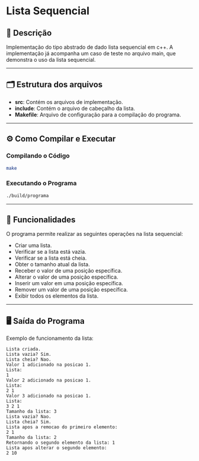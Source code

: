 # Lista Sequencial 

## 📄 Descrição
Implementação do tipo abstrado de dado lista sequencial em c++. A implementação já acompanha um caso de teste no arquivo main, que demonstra o uso da lista sequencial.

---

## 🗂️ Estrutura dos arquivos
- **src**: Contém os arquivos de implementação.
- **include**: Contém o arquivo de cabeçalho da lista.
- **Makefile**: Arquivo de configuração para a compilação do programa.

---

## ⚙️ Como Compilar e Executar

### Compilando o Código

```bash
make
```

### Executando o Programa

```bash
./build/programa
```

---

## 🔧 Funcionalidades
O programa permite realizar as seguintes operações na lista sequencial:
- Criar uma lista.
- Verificar se a lista está vazia.
- Verificar se a lista está cheia.
- Obter o tamanho atual da lista.
- Receber o valor de uma posição específica.
- Alterar o valor de uma posição específica.
- Inserir um valor em uma posição específica.
- Remover um valor de uma posição específica.
- Exibir todos os elementos da lista.

---

## 🖥️ Saída do Programa
Exemplo de funcionamento da lista:

```
Lista criada.
Lista vazia? Sim.
Lista cheia? Nao.
Valor 1 adicionado na posicao 1.
Lista:
1
Valor 2 adicionado na posicao 1.
Lista:
2 1
Valor 3 adicionado na posicao 1.
Lista:
3 2 1
Tamanho da lista: 3
Lista vazia? Nao.
Lista cheia? Sim.
Lista apos a remocao do primeiro elemento:
2 1
Tamanho da lista: 2
Retornando o segundo elemento da lista: 1
Lista apos alterar o segundo elemento:
2 10
```
